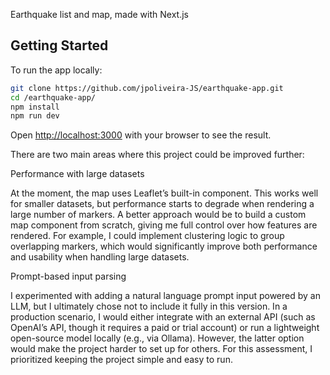Earthquake list and map, made with Next.js

## Getting Started

To run the app locally:

```bash
git clone https://github.com/jpoliveira-JS/earthquake-app.git
cd /earthquake-app/
npm install
npm run dev
```

Open [http://localhost:3000](http://localhost:3000) with your browser to see the result.

There are two main areas where this project could be improved further:

Performance with large datasets

At the moment, the map uses Leaflet’s built-in <GeoJSON /> component. This works well for smaller datasets, but performance starts to degrade when rendering a large number of markers. A better approach would be to build a custom map component from scratch, giving me full control over how features are rendered. For example, I could implement clustering logic to group overlapping markers, which would significantly improve both performance and usability when handling large datasets.

Prompt-based input parsing

I experimented with adding a natural language prompt input powered by an LLM, but I ultimately chose not to include it fully in this version. In a production scenario, I would either integrate with an external API (such as OpenAI’s API, though it requires a paid or trial account) or run a lightweight open-source model locally (e.g., via Ollama). However, the latter option would make the project harder to set up for others. For this assessment, I prioritized keeping the project simple and easy to run.
